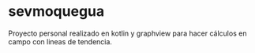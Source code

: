 # sevmoquegua

Proyecto personal realizado en kotlin y graphview para hacer cálculos en campo con lineas de tendencia.
